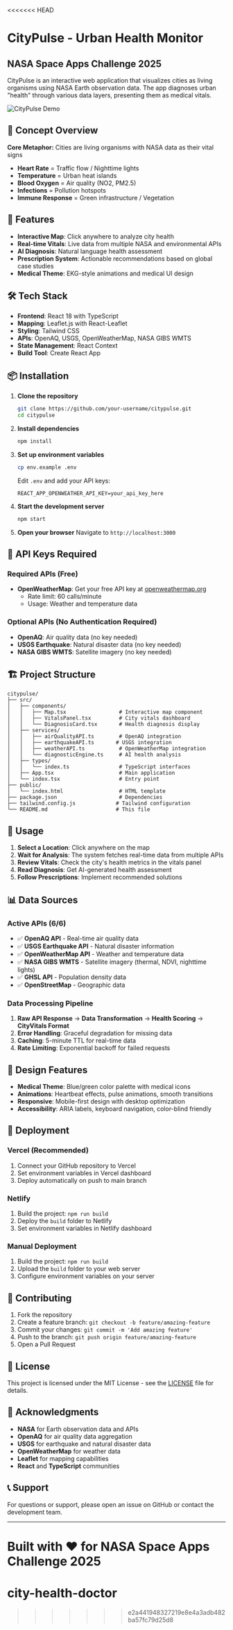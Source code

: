 <<<<<<< HEAD
# CityPulse - Urban Health Monitor
## NASA Space Apps Challenge 2025

CityPulse is an interactive web application that visualizes cities as living organisms using NASA Earth observation data. The app diagnoses urban "health" through various data layers, presenting them as medical vitals.

![CityPulse Demo](https://via.placeholder.com/800x400/1e40af/ffffff?text=CityPulse+Demo)

## 🏥 Concept Overview

**Core Metaphor:** Cities are living organisms with NASA data as their vital signs
- **Heart Rate** = Traffic flow / Nighttime lights
- **Temperature** = Urban heat islands  
- **Blood Oxygen** = Air quality (NO2, PM2.5)
- **Infections** = Pollution hotspots
- **Immune Response** = Green infrastructure / Vegetation

## 🚀 Features

- **Interactive Map**: Click anywhere to analyze city health
- **Real-time Vitals**: Live data from multiple NASA and environmental APIs
- **AI Diagnosis**: Natural language health assessment
- **Prescription System**: Actionable recommendations based on global case studies
- **Medical Theme**: EKG-style animations and medical UI design

## 🛠️ Tech Stack

- **Frontend**: React 18 with TypeScript
- **Mapping**: Leaflet.js with React-Leaflet
- **Styling**: Tailwind CSS
- **APIs**: OpenAQ, USGS, OpenWeatherMap, NASA GIBS WMTS
- **State Management**: React Context
- **Build Tool**: Create React App

## 📦 Installation

1. **Clone the repository**
   ```bash
   git clone https://github.com/your-username/citypulse.git
   cd citypulse
   ```

2. **Install dependencies**
   ```bash
   npm install
   ```

3. **Set up environment variables**
   ```bash
   cp env.example .env
   ```
   
   Edit `.env` and add your API keys:
   ```env
   REACT_APP_OPENWEATHER_API_KEY=your_api_key_here
   ```

4. **Start the development server**
   ```bash
   npm start
   ```

5. **Open your browser**
   Navigate to `http://localhost:3000`

## 🔑 API Keys Required

### Required APIs (Free)
- **OpenWeatherMap**: Get your free API key at [openweathermap.org](https://openweathermap.org/api)
  - Rate limit: 60 calls/minute
  - Usage: Weather and temperature data

### Optional APIs (No Authentication Required)
- **OpenAQ**: Air quality data (no key needed)
- **USGS Earthquake**: Natural disaster data (no key needed)
- **NASA GIBS WMTS**: Satellite imagery (no key needed)

## 🏗️ Project Structure

```
citypulse/
├── src/
│   ├── components/
│   │   ├── Map.tsx                 # Interactive map component
│   │   ├── VitalsPanel.tsx         # City vitals dashboard
│   │   └── DiagnosisCard.tsx       # Health diagnosis display
│   ├── services/
│   │   ├── airQualityAPI.ts        # OpenAQ integration
│   │   ├── earthquakeAPI.ts       # USGS integration
│   │   ├── weatherAPI.ts           # OpenWeatherMap integration
│   │   └── diagnosticEngine.ts     # AI health analysis
│   ├── types/
│   │   └── index.ts                # TypeScript interfaces
│   ├── App.tsx                     # Main application
│   └── index.tsx                   # Entry point
├── public/
│   └── index.html                  # HTML template
├── package.json                    # Dependencies
├── tailwind.config.js             # Tailwind configuration
└── README.md                      # This file
```

## 🎯 Usage

1. **Select a Location**: Click anywhere on the map
2. **Wait for Analysis**: The system fetches real-time data from multiple APIs
3. **Review Vitals**: Check the city's health metrics in the vitals panel
4. **Read Diagnosis**: Get AI-generated health assessment
5. **Follow Prescriptions**: Implement recommended solutions

## 📊 Data Sources

### Active APIs (6/6)
- ✅ **OpenAQ API** - Real-time air quality data
- ✅ **USGS Earthquake API** - Natural disaster information
- ✅ **OpenWeatherMap API** - Weather and temperature data
- ✅ **NASA GIBS WMTS** - Satellite imagery (thermal, NDVI, nighttime lights)
- ✅ **GHSL API** - Population density data
- ✅ **OpenStreetMap** - Geographic data

### Data Processing Pipeline
1. **Raw API Response** → **Data Transformation** → **Health Scoring** → **CityVitals Format**
2. **Error Handling**: Graceful degradation for missing data
3. **Caching**: 5-minute TTL for real-time data
4. **Rate Limiting**: Exponential backoff for failed requests

## 🎨 Design Features

- **Medical Theme**: Blue/green color palette with medical icons
- **Animations**: Heartbeat effects, pulse animations, smooth transitions
- **Responsive**: Mobile-first design with desktop optimization
- **Accessibility**: ARIA labels, keyboard navigation, color-blind friendly

## 🚀 Deployment

### Vercel (Recommended)
1. Connect your GitHub repository to Vercel
2. Set environment variables in Vercel dashboard
3. Deploy automatically on push to main branch

### Netlify
1. Build the project: `npm run build`
2. Deploy the `build` folder to Netlify
3. Set environment variables in Netlify dashboard

### Manual Deployment
1. Build the project: `npm run build`
2. Upload the `build` folder to your web server
3. Configure environment variables on your server

## 🤝 Contributing

1. Fork the repository
2. Create a feature branch: `git checkout -b feature/amazing-feature`
3. Commit your changes: `git commit -m 'Add amazing feature'`
4. Push to the branch: `git push origin feature/amazing-feature`
5. Open a Pull Request

## 📝 License

This project is licensed under the MIT License - see the [LICENSE](LICENSE) file for details.

## 🙏 Acknowledgments

- **NASA** for Earth observation data and APIs
- **OpenAQ** for air quality data aggregation
- **USGS** for earthquake and natural disaster data
- **OpenWeatherMap** for weather data
- **Leaflet** for mapping capabilities
- **React** and **TypeScript** communities

## 📞 Support

For questions or support, please open an issue on GitHub or contact the development team.

---

**Built with ❤️ for NASA Space Apps Challenge 2025**
=======
# city-health-doctor
>>>>>>> e2a441948327219e8e4a3adb482ba57fc79d25d8
